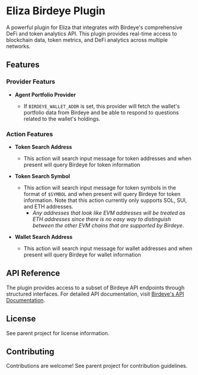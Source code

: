 # Eliza Birdeye Plugin

A powerful plugin for Eliza that integrates with Birdeye's comprehensive DeFi and token analytics API. This plugin provides real-time access to blockchain data, token metrics, and DeFi analytics across multiple networks.

## Features

### Provider Featurs

- **Agent Portfolio Provider**

  - If `BIRDEYE_WALLET_ADDR` is set, this provider will fetch the wallet's portfolio data from Birdeye and be able to respond to questions related to the wallet's holdings.

### Action Features

- **Token Search Address**

  - This action will search input message for token addresses and when present will query Birdeye for token information

- **Token Search Symbol**

  - This action will search input message for token symbols in the format of `$SYMBOL` and when present will query Birdeye for token information. Note that this action currently only supports SOL, SUI, and ETH addresses.
    - _Any addresses that look like EVM addresses will be treated as ETH addresses since there is no easy way to distinguish between the other EVM chains that are supported by Birdeye_.

- **Wallet Search Address**

  - This action will search input message for wallet addresses and when present will query Birdeye for wallet information

## API Reference

The plugin provides access to a subset of Birdeye API endpoints through structured interfaces. For detailed API documentation, visit [Birdeye's API Documentation](https://public-api.birdeye.so).

## License

See parent project for license information.

## Contributing

Contributions are welcome! See parent project for contribution guidelines.
